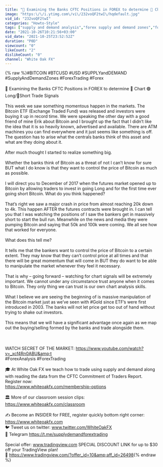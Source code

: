 ```yaml
---
title: "🏦 Examining the Banks CFTC Positions in FOREX to determine 🚦 Chart 🟢Long\/🔴Short Trade Signals"
image: "https:\/\/i.ytimg.com\/vi\/232voQF2twI\/hqdefault.jpg"
vid_id: "232voQF2twI"
categories: "Howto-Style"
tags: ["supply and demand analysis","forex supply and demand zones","forex supply and demand zone strategy"]
date: "2021-10-26T10:21:56+03:00"
vid_date: "2021-10-25T23:52:52Z"
duration: "P0D"
viewcount: "0"
likeCount: "2"
dislikeCount: "0"
channel: "White Oak FX"
---
```

{% raw %}#BITCOIN #BTCUSD #USD #SUPPLYandDEMAND #SupplyAndDemandZones #ForexTrading #Forex<br /><br />🏦 Examining the Banks CFTC Positions in FOREX to determine 🚦 Chart 🟢Long/🔴Short Trade Signals <br /><br />This week we saw something momentous happen in the markets. The Bitcoin ETF (Exchange Traded Fund) was released and investors were buying it up in record time. We were speaking the other day with a good friend of mine Erik about Bitcoin and I brought up the fact that I didn’t like the idea that it is so heavily known, advertised and available. There are ATM machines you can find everywhere and it just seems like something is off. The question has to arise what the centrals banks think of this asset and what are they doing about it. <br /> <br />After much thought I started to realize something big. <br /><br />Whether the banks think of Bitcoin as a threat of not I can’t know for sure BUT what I do know is that they want to control the price of Bitcoin as much as possible. <br /><br />I will direct you to December of 2017 when the futures market opened up to Bitcoin by allowing traders to invest in going Long and for the first time ever going short Bitcoin. What do you think happened?<br /> <br />That’s right we saw a major crash in price from almost reaching 20k down to 4k. This happen AFTER the futures contracts were brought in. I can tell you that I was watching the positions of I saw the bankers get in massively short to start the bull run. Meanwhile on the news and media they were pumping Bitcoin and saying that 50k and 100k were coming. We all see how that worked for everyone.<br /><br />What does this tell me?<br /><br />It tells me that the bankers want to control the price of Bitcoin to a certain extent. They may know that they can’t control price at all times and that there will be great momentum that will come in BUT they do want to be able to manipulate the market whenever they feel it necessary.<br /> <br />That is why – going forward – watching for chart signals will be extremely important. We cannot under any circumstance trust anyone when it comes to Bitcoin. They only thing we can trust is our own chart analysis skills.<br /><br />What I believe we are seeing the beginning of is massive manipulation of the Bitcoin market just as we’ve seen with #Gold since ETF’s were first introduced in 2003. The banks  will not let price get too out of hand without trying to shake out investors.<br /><br />This means that we will have a significant advantage once again as we map out the buying/selling formed by the banks and trade alongside them.<br /><br /><br /><br />WATCH SECRET OF THE MARKET: <a rel="nofollow" target="blank" href="https://www.youtube.com/watch?v=_xcf4Rn0ABU&amp;t">https://www.youtube.com/watch?v=_xcf4Rn0ABU&amp;t</a><br />#ForexAnalysis #ForexTrading<br /><br />🎓 At White Oak FX we teach how to trade using supply and demand along with reading the data from the CFTC Commitment of Traders Report.  Register now:<br /><a rel="nofollow" target="blank" href="https://www.whiteoakfx.com/membership-options">https://www.whiteoakfx.com/membership-options</a><br /><br />🏛️ More of our classroom session clips:<br /><a rel="nofollow" target="blank" href="https://www.whiteoakfx.com/classroom">https://www.whiteoakfx.com/classroom</a><br /><br />✍️ Become an INSIDER for FREE, register quickly bottom right corner:<br /><a rel="nofollow" target="blank" href="https://www.whiteoakfx.com">https://www.whiteoakfx.com</a><br />🐦 Tweet us on twitter: www.twitter.com/WhiteOakFX<br />📨 Telegram <a rel="nofollow" target="blank" href="https://t.me/supplydemandforextrading">https://t.me/supplydemandforextrading</a><br /><br />Special offer: www.tradingview.com SPECIAL DISCOUNT LINK for up to $30 off your TradingView plan!<br />🔗 <a rel="nofollow" target="blank" href="https://www.tradingview.com/?offer_id=10&amp;aff_id=26498">https://www.tradingview.com/?offer_id=10&amp;aff_id=26498</a>{% endraw %}
